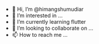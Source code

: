 - 👋 Hi, I’m @himangshumudiar
- 👀 I’m interested in ...
- 🌱 I’m currently learning flutter
- 💞️ I’m looking to collaborate on ...
- 📫 How to reach me ...

<!---
himangshumudiar/himangshumudiar is a ✨ special ✨ repository because its `README.md` (this file) appears on your GitHub profile.
You can click the Preview link to take a look at your changes.
--->
